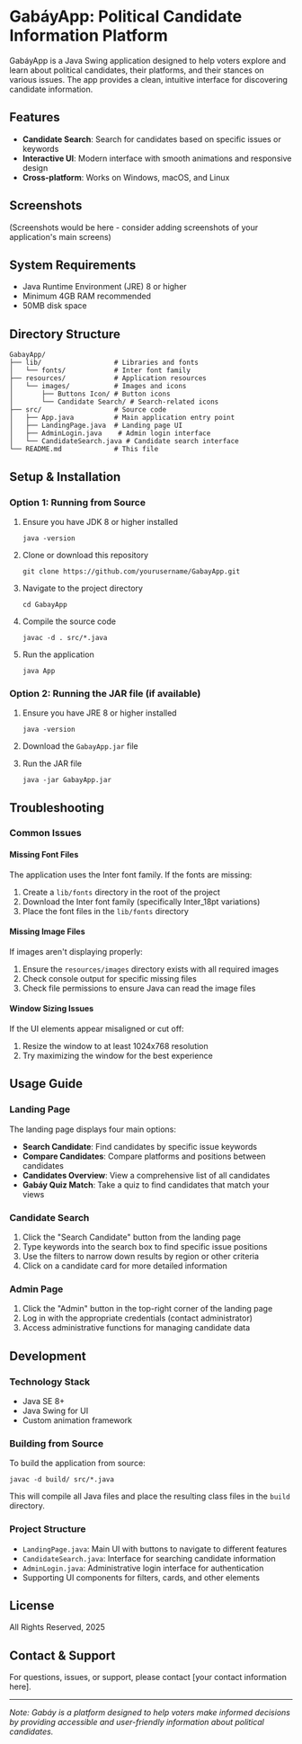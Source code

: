 # GabáyApp: Political Candidate Information Platform

GabáyApp is a Java Swing application designed to help voters explore and learn about political candidates, their platforms, and their stances on various issues. The app provides a clean, intuitive interface for discovering candidate information.

## Features

- **Candidate Search**: Search for candidates based on specific issues or keywords
- **Interactive UI**: Modern interface with smooth animations and responsive design
- **Cross-platform**: Works on Windows, macOS, and Linux

## Screenshots

(Screenshots would be here - consider adding screenshots of your application's main screens)

## System Requirements

- Java Runtime Environment (JRE) 8 or higher
- Minimum 4GB RAM recommended
- 50MB disk space

## Directory Structure

```
GabayApp/
├── lib/                  # Libraries and fonts
│   └── fonts/            # Inter font family
├── resources/            # Application resources
│   └── images/           # Images and icons
│       ├── Buttons Icon/ # Button icons
│       └── Candidate Search/ # Search-related icons
├── src/                  # Source code
│   ├── App.java          # Main application entry point
│   ├── LandingPage.java  # Landing page UI
│   ├── AdminLogin.java    # Admin login interface
│   └── CandidateSearch.java # Candidate search interface
└── README.md             # This file
```

## Setup & Installation

### Option 1: Running from Source

1. Ensure you have JDK 8 or higher installed
   ```
   java -version
   ```

2. Clone or download this repository
   ```
   git clone https://github.com/yourusername/GabayApp.git
   ```

3. Navigate to the project directory
   ```
   cd GabayApp
   ```

4. Compile the source code
   ```
   javac -d . src/*.java
   ```

5. Run the application
   ```
   java App
   ```

### Option 2: Running the JAR file (if available)

1. Ensure you have JRE 8 or higher installed
   ```
   java -version
   ```

2. Download the `GabayApp.jar` file

3. Run the JAR file
   ```
   java -jar GabayApp.jar
   ```

## Troubleshooting

### Common Issues

#### Missing Font Files
The application uses the Inter font family. If the fonts are missing:

1. Create a `lib/fonts` directory in the root of the project
2. Download the Inter font family (specifically Inter_18pt variations)
3. Place the font files in the `lib/fonts` directory

#### Missing Image Files
If images aren't displaying properly:

1. Ensure the `resources/images` directory exists with all required images
2. Check console output for specific missing files
3. Check file permissions to ensure Java can read the image files

#### Window Sizing Issues
If the UI elements appear misaligned or cut off:

1. Resize the window to at least 1024x768 resolution
2. Try maximizing the window for the best experience

## Usage Guide

### Landing Page
The landing page displays four main options:
- **Search Candidate**: Find candidates by specific issue keywords
- **Compare Candidates**: Compare platforms and positions between candidates
- **Candidates Overview**: View a comprehensive list of all candidates
- **Gabáy Quiz Match**: Take a quiz to find candidates that match your views

### Candidate Search
1. Click the "Search Candidate" button from the landing page
2. Type keywords into the search box to find specific issue positions
3. Use the filters to narrow down results by region or other criteria
4. Click on a candidate card for more detailed information

### Admin Page
1. Click the "Admin" button in the top-right corner of the landing page
2. Log in with the appropriate credentials (contact administrator)
3. Access administrative functions for managing candidate data

## Development

### Technology Stack
- Java SE 8+
- Java Swing for UI
- Custom animation framework

### Building from Source
To build the application from source:

```
javac -d build/ src/*.java
```

This will compile all Java files and place the resulting class files in the `build` directory.

### Project Structure
- `LandingPage.java`: Main UI with buttons to navigate to different features
- `CandidateSearch.java`: Interface for searching candidate information
- `AdminLogin.java`: Administrative login interface for authentication
- Supporting UI components for filters, cards, and other elements

## License

All Rights Reserved, 2025

## Contact & Support

For questions, issues, or support, please contact [your contact information here].

---

*Note: Gabáy is a platform designed to help voters make informed decisions by providing accessible and user-friendly information about political candidates.*
